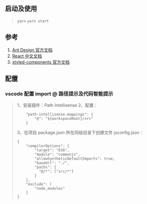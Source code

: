 ## 启动及使用

> `yarn` `yarn start`

## 参考

1. [Ant Design 官方文档](https://ant.design/index-cn)
2. [React 中文文档](https://zh-hans.reactjs.org/)
3. [styled-components 官方文档](https://styled-components.com/docs)

## 配置

### vscode 配置 import @ 路径提示及代码智能提示

> 1、安装插件：Path Intellisense
> 2、配置：
>
> ```
>     "path-intellisense.mappings": {
>         "@": "${workspaceRoot}/src"
>     }
> ```
>
> 3、在项目 package.json 所在同级目录下创建文件 jsconfig.json：
>
> ```
> {
>     "compilerOptions": {
>         "target": "ES6",
>         "module": "commonjs",
>         "allowSyntheticDefaultImports": true,
>         "baseUrl": "./",
>         "paths": {
>           "@/*": ["src/*"]
>         }
>     },
>     "exclude": [
>         "node_modules"
>     ]
> }
> ```
